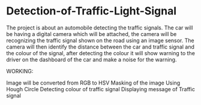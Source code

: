 # Detection-of-Traffic-Light-Signal

The project is about an automobile detecting the traffic signals.
The car will be having a digital camera which will be attached, the camera will be recognizing the traffic signal  shown on the road using an image sensor. 
The camera will then identify the distance between the car and traffic signal and the colour of the signal, after detecting the colour it will show warning to the driver on the dashboard of the car and make a noise for the warning.

WORKING:

Image will be converted from RGB to HSV
Masking of the image
Using Hough Circle
Detecting colour of traffic signal
Displaying message of Traffic signal
